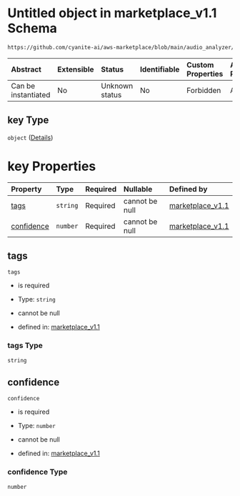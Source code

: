 # Untitled object in marketplace\_v1.1 Schema

```txt
https://github.com/cyanite-ai/aws-marketplace/blob/main/audio_analyzer/schemes/marketplace_v1.1/schema/marketplace_v1.1.schema.json#/properties/analysis/properties/musicalFeatures_v8/properties/key
```



| Abstract            | Extensible | Status         | Identifiable | Custom Properties | Additional Properties | Access Restrictions | Defined In                                                                                       |
| :------------------ | :--------- | :------------- | :----------- | :---------------- | :-------------------- | :------------------ | :----------------------------------------------------------------------------------------------- |
| Can be instantiated | No         | Unknown status | No           | Forbidden         | Allowed               | none                | [marketplace\_v1.1.schema.json\*](../schema/marketplace_v1.1.schema.json "open original schema") |

## key Type

`object` ([Details](marketplace_v1-properties-analysis-properties-musicalfeatures_v8-properties-key.md))

# key Properties

| Property                  | Type     | Required | Nullable       | Defined by                                                                                                                                                                                                                                                                                                                                                  |
| :------------------------ | :------- | :------- | :------------- | :---------------------------------------------------------------------------------------------------------------------------------------------------------------------------------------------------------------------------------------------------------------------------------------------------------------------------------------------------------- |
| [tags](#tags)             | `string` | Required | cannot be null | [marketplace\_v1.1](marketplace_v1-properties-analysis-properties-musicalfeatures_v8-properties-key-properties-tags.md "https://github.com/cyanite-ai/aws-marketplace/blob/main/audio_analyzer/schemes/marketplace_v1.1/schema/marketplace_v1.1.schema.json#/properties/analysis/properties/musicalFeatures_v8/properties/key/properties/tags")             |
| [confidence](#confidence) | `number` | Required | cannot be null | [marketplace\_v1.1](marketplace_v1-properties-analysis-properties-musicalfeatures_v8-properties-key-properties-confidence.md "https://github.com/cyanite-ai/aws-marketplace/blob/main/audio_analyzer/schemes/marketplace_v1.1/schema/marketplace_v1.1.schema.json#/properties/analysis/properties/musicalFeatures_v8/properties/key/properties/confidence") |

## tags



`tags`

*   is required

*   Type: `string`

*   cannot be null

*   defined in: [marketplace\_v1.1](marketplace_v1-properties-analysis-properties-musicalfeatures_v8-properties-key-properties-tags.md "https://github.com/cyanite-ai/aws-marketplace/blob/main/audio_analyzer/schemes/marketplace_v1.1/schema/marketplace_v1.1.schema.json#/properties/analysis/properties/musicalFeatures_v8/properties/key/properties/tags")

### tags Type

`string`

## confidence



`confidence`

*   is required

*   Type: `number`

*   cannot be null

*   defined in: [marketplace\_v1.1](marketplace_v1-properties-analysis-properties-musicalfeatures_v8-properties-key-properties-confidence.md "https://github.com/cyanite-ai/aws-marketplace/blob/main/audio_analyzer/schemes/marketplace_v1.1/schema/marketplace_v1.1.schema.json#/properties/analysis/properties/musicalFeatures_v8/properties/key/properties/confidence")

### confidence Type

`number`
